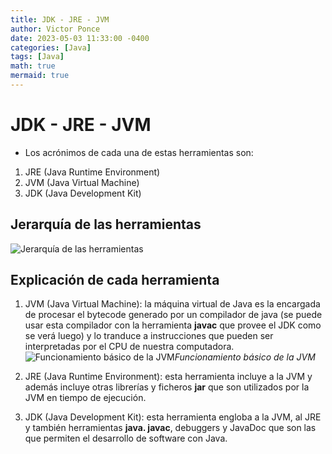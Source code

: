 ```yaml
---
title: JDK - JRE - JVM
author: Victor Ponce
date: 2023-05-03 11:33:00 -0400
categories: [Java]
tags: [Java]
math: true
mermaid: true
---
```


# JDK - JRE - JVM

- Los acrónimos de cada una de estas herramientas son:

1. JRE (Java Runtime Environment)
2. JVM (Java Virtual Machine)
3. JDK (Java Development Kit)

## Jerarquía de las herramientas

![Jerarquía de las herramientas](https://refreshjava.com/images/java/jdkJreJvm.png)

## Explicación de cada herramienta

1. JVM (Java Virtual Machine): la máquina virtual de Java es la encargada de procesar el bytecode generado por un compilador de java (se puede usar esta compilador con la herramienta **javac** que provee el JDK como se verá luego) y lo tranduce a instrucciones que pueden ser interpretadas por el CPU de nuestra computadora.
   ![Funcionamiento básico de la JVM](https://cdn.educba.com/academy/wp-content/uploads/2019/11/Java-Virtual-Machine.png.webp)_Funcionamiento básico de la JVM_

2. JRE (Java Runtime Environment): esta herramienta incluye a la JVM y además incluye otras librerías y ficheros **jar** que son utilizados por la JVM en tiempo de ejecución.
3. JDK (Java Development Kit): esta herramienta engloba a la JVM, al JRE y también herramientas **java. javac**, debuggers y JavaDoc que son las que permiten el desarrollo de software con Java.
